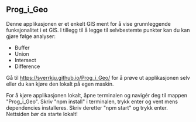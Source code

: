 ## Prog_i_Geo

Denne applikasjonen er et enkelt GIS ment for å vise grunnleggende funksjonalitet i et GIS. I tillegg til å legge til selvbestemte punkter kan du kan gjøre følge analyser:

- Buffer
- Union
- Intersect
- Difference

Gå til https://sverrkju.github.io/Prog_i_Geo/ for å prøve ut applikasjonen selv eller du kan kjøre den lokalt på egen maskin.

For å kjøre applikasjonen lokalt, åpne terminalen og navigér deg til mappen "Prog_i_Geo".
Skriv "npm install" i terminalen, trykk enter og vent mens dependencies installeres.
Skriv deretter "npm start" og trykk enter.
Nettsiden bør da starte lokalt!
